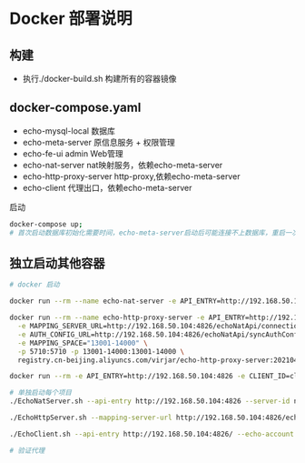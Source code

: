 # Docker 部署说明

## 构建
- 执行./docker-build.sh 构建所有的容器镜像

## docker-compose.yaml
- echo-mysql-local 数据库
- echo-meta-server 原信息服务 + 权限管理
- echo-fe-ui admin Web管理
- echo-nat-server nat映射服务，依赖echo-meta-server
- echo-http-proxy-server http-proxy,依赖echo-meta-server
- echo-client 代理出口，依赖echo-meta-server

启动
```sh
docker-compose up;
# 首次启动数据库初始化需要时间，echo-meta-server启动后可能连接不上数据库，重启一次就好
```

## 独立启动其他容器

```sh
# docker 启动

docker run --rm --name echo-nat-server -e API_ENTRY=http://192.168.50.104:4826 -p 5699:5699 -p 5698:5698 -p 20000-21000:20000-21000 registry.cn-beijing.aliyuncs.com/virjar/echo-nat-server:20210430 

docker run --rm --name echo-http-proxy-server -e API_ENTRY=http://192.168.50.104:4826 \
  -e MAPPING_SERVER_URL=http://192.168.50.104:4826/echoNatApi/connectionList \
  -e AUTH_CONFIG_URL=http://192.168.50.104:4826/echoNatApi/syncAuthConfig \
  -e MAPPING_SPACE="13001-14000" \
  -p 5710:5710 -p 13001-14000:13001-14000 \
  registry.cn-beijing.aliyuncs.com/virjar/echo-http-proxy-server:20210430

docker run --rm -e API_ENTRY=http://192.168.50.104:4826 -e CLIENT_ID=client-001 -e ECHO_ACCOUNT=admin -e ECHO_PASSWORD=admin registry.cn-beijing.aliyuncs.com/virjar/echo-client:20210430

# 单独启动每个项目
./EchoNatServer.sh --api-entry http://192.168.50.104:4826 --server-id nat1 --mapping-space 10000-10010

./EchoHttpServer.sh --mapping-server-url http://192.168.50.104:4826/echoNatApi/connectionList --auth-config-url http://192.168.50.104:4826/echoNatApi/syncAuthConfig --api-entry http://192.168.50.104:4826/ --mapping-space 10010-10020

./EchoClient.sh --api-entry http://192.168.50.104:4826/ --echo-account admin --echo-password admin

# 验证代理

```